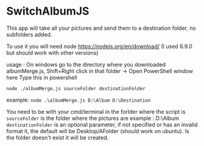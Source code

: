 # SwitchAlbumJS

This app will take all your pictures and send them to a destination folder, no subfolders added.

To use it you will need node https://nodejs.org/en/download/ (I used 6.9.0 but should work with other versions)

usage :
On windows go to the directory where you downloaded albumMerge.js, Shift+Right click in that folder -> Open PowerShell window here 
Type this in powershell

`node ./albumMerge.js sourceFolder destinationFolder`

example: `node .\albumMerge.js D:\Album D:\Destination`

You need to be with your cmd/terminal in the forlder where the script is
`sourceFolder` is the folder where the pictures are example : D:\Album
`destinationFolder` is an optional parameter, if not specified or has an invalid format it, the default will be Desktop/AFolder (should work on ubuntu). Is the folder doesn't exist it will be created.
